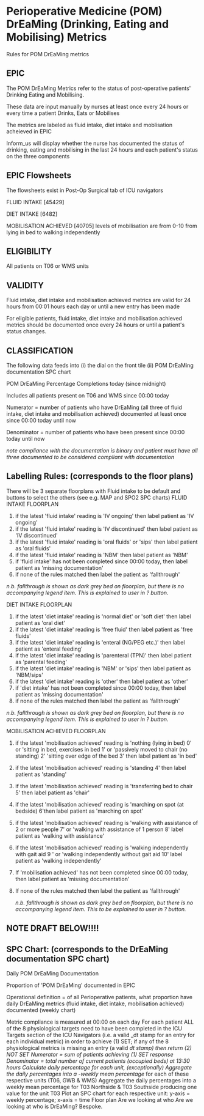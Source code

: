 
# Perioperative Medicine (POM) DrEaMing (Drinking, Eating and Mobilising) Metrics 
Rules for POM DrEaMing metrics


## EPIC
The POM DrEaMing Metrics refer to the status of post-operative patients' Drinking Eating and Mobilising.

These data are input manually by nurses at least once every 24 hours or every time a patient Drinks, Eats or Mobilises

The metrics are labeled as fluid intake, diet intake and moblisation acheieved in EPIC

Inform_us will display whether the nurse has documented the status of drinking, eating and mobilising in the last 24 hours and each patient's status on the three components


## EPIC Flowsheets

The flowsheets exist in Post-Op Surgical tab of ICU navigators

FLUID INTAKE [45429]

DIET INTAKE [6482]

MOBILISATION ACHIEVED [40705] levels of mobilisation are from 0-10 from lying in bed to walking independently


## ELIGIBILITY
All patients on T06 or WMS units

## VALIDITY
Fluid intake, diet intake and mobilisation achieved metrics are valid for 24 hours from 00:01 hours each day or until a new entry has been made 


For eligible patients, fluid intake, diet intake and mobilisation achieved metrics should be documented once every 24 hours or until a patient's status changes. 


## CLASSIFICATION
The following data feeds into (i) the dial on the front tile (ii) POM DrEaMing documentation SPC chart

POM DrEaMing Percentage Completions today (since midnight)

Includes all patients present on T06 and WMS since 00:00 today

Numerator = number of patients who have DrEaMing (all three of fluid intake, diet intake and mobilisation achieved) documented at least once since 00:00 today until now

Denominator = number of patients who have been present since 00:00 today until now

*note compliance with the documentation is binary and patient must have all three documented to be considered compliant with documentation*


 
## Labelling Rules: (corresponds to the floor plans)

There will be 3 separate floorplans with Fluid intake to be default and buttons to select the others (see e.g. MAP and SPO2 SPC charts)
FLUID INTAKE FLOORPLAN

1. if the latest 'fluid intake' reading is 'IV ongoing' then label patient as 'IV ongoing'
2.  if the latest 'fluid intake' reading is 'IV discontinued' then label patient as 'IV discontinued'
3.  if the latest 'fluid intake' reading is 'oral fluids' or 'sips' then label patient as 'oral fluids' 
4.  if the latest 'fluid intake' reading is 'NBM' then label patient as 'NBM'
5.  if 'fluid intake' has not been completed since 00:00 today, then label patient as 'missing documentation'
6.  if none of the rules matched then label the patient as 'fallthrough'
   
  *n.b. fallthrough is shown as dark grey bed on floorplan, but there is no accompanying legend item. This is explained to user in ? button.*

DIET INTAKE FLOORPLAN

1. if the latest 'diet intake' reading is 'normal diet' or 'soft diet' then label patient as 'oral diet'
2.  if the latest 'diet intake' reading is 'free fluid' then label patient as 'free fluids'
3.  if the latest 'diet intake' reading is 'enteral (NG/PEG etc.)' then label patient as 'enteral feeding'
4.  if the latest 'diet intake' reading is  'parenteral (TPN)' then label patient as 'parental feeding'
5.  if the latest 'diet intake' reading is 'NBM' or 'sips' then label patient as 'NBM/sips'
6.  if the latest 'diet intake' reading is 'other' then label patient as 'other'
7.  if 'diet intake' has not been completed since 00:00 today, then label patient as 'missing documentation'
8.  if none of the rules matched then label the patient as 'fallthrough'
   
  *n.b. fallthrough is shown as dark grey bed on floorplan, but there is no accompanying legend item. This is explained to user in ? button.*   
  
MOBILISATION ACHIEVED FLOORPLAN

1. if the latest 'mobilisation achieved' reading is 'nothing (lying in bed) 0' or 'sitting in bed, exercises in bed 1' or 'passively moved to chair (no standing) 2' 'sitting over edge of the bed 3' then label patient as 'in bed' 
2. if the latest 'mobilisation achieved' reading is 'standing 4' then label patient as 'standing'
3.  if the latest 'mobilisation achieved' reading is 'transferring bed to chair 5' then label patient as 'chair' 
4.  if the latest 'mobilisation achieved' reading is 'marching on spot (at bedside) 6'then label patient as 'marching on spot'
5.  if the latest 'mobilisation achieved' reading is 'walking with assistance of 2 or more people 7' or 'walking with assistance of 1 person 8' label patient as 'walking with assistance'
6.   if the latest 'mobilisation achieved' reading is 'walking independently with gait aid 9 ' or 'walking independently without gait aid 10' label patient as 'walking independently'
7. If 'mobilisation achieved' has not been completed since 00:00 today, then label patient as 'missing documentation'
8. If none of the rules matched then label the patient as 'fallthrough'

   *n.b. fallthrough is shown as dark grey bed on floorplan, but there is no accompanying legend item. This to be explained to user in ? button.*

## NOTE DRAFT BELOW!!!!
## SPC Chart: (corresponds to the DrEaMing documentation SPC chart)

 Daily POM DrEaMing Documentation 

Proportion of 'POM DrEaMing' documented in EPIC

Operational definition = of all Perioperative patients, what proportion have daily DrEaMing metrics (fluid intake, diet intake, mobilisation achieved) documented  (weekly chart) 

Metric compliance is measured at 00:00 on each day
For each patient ALL of the 8 physiological targets need to have been completed in the ICU Targets section of the ICU Navigators (i.e. a valid _dt stamp for an entry for each individual metric) in order to achieve (1) SET; if any of the 8 physiological metrics is missing an entry (a valid _dt stamp) then return (2) NOT SET
Numerator = sum of patients achieving (1) SET response
Denominator = total number of current patients (occupied beds) at 13:30 hours
Calculate daily percentage for each unit, (exceptionally) 
Aggregate the daily percentages into a -weekly mean percentage_ for each of these respective units (T06, GWB & WMS)
Aggregate the daily percentages into a weekly mean percentage for T03 Northside & T03 Southside producing one value for the unit T03
Plot an SPC chart for each respective unit: y-axis = weekly percentage; x-axis = time
Floor plan 
Are we looking at who 
Are we looking at who is DrEaMing? Bespoke. 
